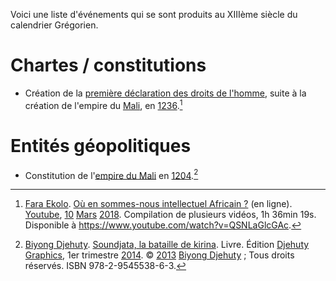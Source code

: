 <!-- TITLE: XIIIème siècle -->
<!-- SUBTITLE: Événements s'étant produit au XIIIème siècle -->

Voici une liste d'événements qui se sont produits au XIIIème siècle du calendrier Grégorien.

# Chartes / constitutions
* Création de la [première déclaration des droits de l'homme](/constitution/afrique/nord-ouest/empire/mali/charte-de-kurukanfuka), suite à la création de l'empire du [Mali](/geographie/empire/afrique/nord-ouest/mali), en [1236](/histoire/date/calendrier-gregorien/par-annee/1236).[^1]

# Entités géopolitiques
* Constitution de l'[empire du Mali](/geographie/empire/afrique/nord-ouest/mali) en [1204](/histoire/date/calendrier-gregorien/par-annee/1204).[^2]


[^1]: [Fara Ekolo](https://www.youtube.com/channel/UC6-IxpEVchmoKRXDl9fMxrw). [Où en sommes-nous intellectuel Africain ?](https://www.youtube.com/watch?v=QSNLaGlcGAc) (en ligne). [Youtube](https://www.youtube.com), [10](/histoire/date/calendrier-gregorien/par-jour/10) [Mars](/histoire/date/calendrier-gregorien/par-mois/mars) [2018](/histoire/date/calendrier-gregorien/par-annee/2018). Compilation de plusieurs vidéos, 1h 36min 19s. Disponible à https://www.youtube.com/watch?v=QSNLaGlcGAc.
[^2]: [Biyong Djehuty](/personnalite/homme/ecrivain/afrique/ouest/pays/cameroun/djehuty-biyong). [Soundjata, la bataille de kirina](/ouvrage/soundjata-la-bataille-de-kirina). Livre. Édition [Djehuty Graphics](/organisme/djehuty-graphics), 1er trimestre [2014](/histoire/date/calendrier-gregorien/par-annee/2014). © [2013](/histoire/date/calendrier-gregorien/par-annee/2013) [Biyong Djehuty](/personnalite/homme/ecrivain/afrique/ouest/pays/cameroun/djehuty-biyong) ; Tous droits réservés. ISBN 978-2-9545538-6-3.